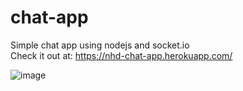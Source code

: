 # chat-app
Simple chat app using nodejs and socket.io
<br>
Check it out at: https://nhd-chat-app.herokuapp.com/

![image](https://user-images.githubusercontent.com/46866682/114656471-285e8580-9cbc-11eb-8153-50d3b6252e49.png)

